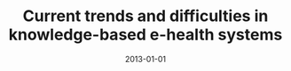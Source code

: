 ---
# Documentation: https://wowchemy.com/docs/managing-content/

title: Current trends and difficulties in knowledge-based e-health systems
subtitle: ''
summary: ''
authors:
- Katarzyna E. Pasierb
- kajdanowicz
- kazienko
tags: []
categories: []
date: '2013-01-01'
lastmod: 2022-10-07T05:15:16Z
featured: false
draft: false

# Featured image
# To use, add an image named `featured.jpg/png` to your page's folder.
# Focal points: Smart, Center, TopLeft, Top, TopRight, Left, Right, BottomLeft, Bottom, BottomRight.
image:
  caption: ''
  focal_point: ''
  preview_only: false

# Projects (optional).
#   Associate this post with one or more of your projects.
#   Simply enter your project's folder or file name without extension.
#   E.g. `projects = ["internal-project"]` references `content/project/deep-learning/index.md`.
#   Otherwise, set `projects = []`.
projects: []
publishDate: '2022-10-07T05:15:14.907259Z'
publication_types:
- '6'
abstract: ''
publication: '*Information systems, e-learning, and knowledge management research
  : 4th World Summit on the Knowledge Society WSKS 2011, Mykonos, Greece, September
  21-23, 2011 : revised selected papers*'
doi: 10.1007/978-3-642-35879-1_16
---